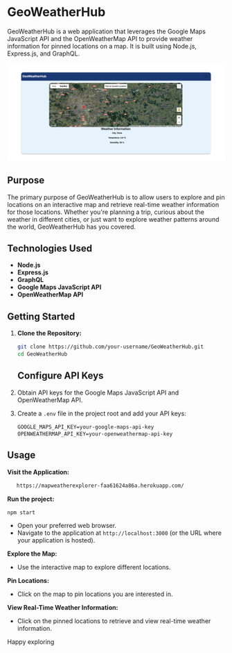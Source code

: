 # GeoWeatherHub

GeoWeatherHub is a web application that leverages the Google Maps JavaScript API and the OpenWeatherMap API to provide weather information for pinned locations on a map. It is built using Node.js, Express.js, and GraphQL.

![GeoWeatherHub Screenshot](./GeoWeatherHub.png)

## Purpose

The primary purpose of GeoWeatherHub is to allow users to explore and pin locations on an interactive map and retrieve real-time weather information for those locations. Whether you're planning a trip, curious about the weather in different cities, or just want to explore weather patterns around the world, GeoWeatherHub has you covered.

## Technologies Used

- **Node.js**
- **Express.js**
- **GraphQL**
- **Google Maps JavaScript API**
- **OpenWeatherMap API**

## Getting Started

1. **Clone the Repository:**

   ```bash
   git clone https://github.com/your-username/GeoWeatherHub.git
   cd GeoWeatherHub
   ```

   ## Configure API Keys

2. Obtain API keys for the Google Maps JavaScript API and OpenWeatherMap API.

3. Create a `.env` file in the project root and add your API keys:

   ```env
   GOOGLE_MAPS_API_KEY=your-google-maps-api-key
   OPENWEATHERMAP_API_KEY=your-openweathermap-api-key

   ```

## Usage

**Visit the Application:**

```bash
   https://mapweatherexplorer-faa61624a86a.herokuapp.com/

```

**Run the project:**

```js
npm start
```

- Open your preferred web browser.
- Navigate to the application at `http://localhost:3000` (or the URL where your application is hosted).

**Explore the Map:**

- Use the interactive map to explore different locations.

**Pin Locations:**

- Click on the map to pin locations you are interested in.

**View Real-Time Weather Information:**

- Click on the pinned locations to retrieve and view real-time weather information.

Happy exploring
